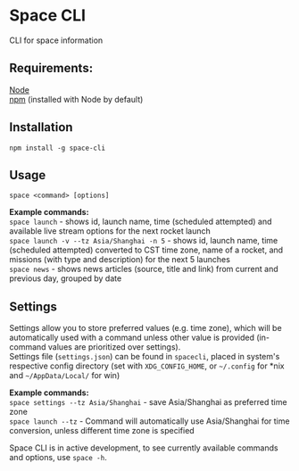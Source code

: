 # Space CLI

CLI for space information

## Requirements:  
[Node](https://nodejs.org/en/)  
[npm](https://docs.npmjs.com/getting-started/installing-node) (installed with Node by default)  

## Installation  
```
npm install -g space-cli
```

## Usage  
```
space <command> [options]
```

**Example commands:**  
`space launch` - shows id, launch name, time (scheduled attempted) and available live stream options for the next rocket launch  
`space launch -v --tz Asia/Shanghai -n 5` - shows id, launch name, time (scheduled attempted) converted to CST time zone, name of a rocket, and missions (with type and description) for the next 5 launches  
`space news` - shows news articles (source, title and link) from current and previous day, grouped by date

## Settings  
Settings allow you to store preferred values (e.g. time zone), which will be automatically used with a command unless other value is provided (in-command values are prioritized over settings).  
Settings file (`settings.json`) can be found in `spacecli`, placed in system's respective config directory (set with `XDG_CONFIG_HOME`, or `~/.config` for *nix and `~/AppData/Local/` for win)

**Example commands:**  
`space settings --tz Asia/Shanghai` - save Asia/Shanghai as preferred time zone  
`space launch --tz` - Command will automatically use Asia/Shanghai for time conversion, unless different time zone is specified

Space CLI is in active development, to see currently available commands and options, use `space -h`.
